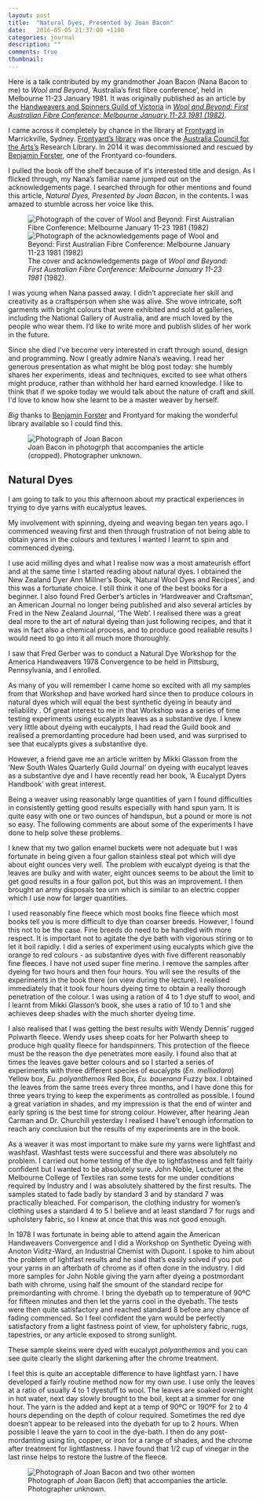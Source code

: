 ```yaml
---
layout: post
title:  "Natural Dyes, Presented by Joan Bacon"
date:   2016-05-05 21:37:00 +1100
categories: journal
description: ""
comments: true
thumbnail: 
---
```


<aside class="notice">
<p>Here is a talk contributed by my grandmother Joan Bacon (Nana Bacon to me) to <em>Wool and Beyond</em>, ‘Australia’s first fibre conference’, held in Melbourne 11-23 January 1981. It was originally published as an article by the <a href="http://handweaversandspinnersguildofvictoria.org.au/">Handweavers and Spinners Guild of Victoria</a> in <a href="https://openlibrary.org/books/OL3244782M/Wool_and_beyond"><cite>Wool and Beyond: First Australian Fibre Conference: Melbourne January 11-23 1981 (1982)</cite></a>.</p>

<p>I came across it completely by chance in the library at <a href="http://frontyardprojects.org/">Frontyard</a> in Marrickville, Sydney. <a href="http://frontyardprojects.org/library">Frontyard’s library</a> was once the <a href="http://www.australiacouncil.gov.au/">Australia Council for the Arts’s</a> Research Library. In 2014 it was decommissioned and rescued by <a href="http://emptybook.net/">Benjamin Forster</a>, one of the Frontyard co-founders.</p>

<p>I pulled the book off the shelf because of it's interested title and design. As I flicked through, my Nana’s familiar name jumped out on the acknowledgements page. I searched through for other mentions and found this article, <cite>Natural Dyes, Presented by Joan Bacon</cite>, in the contents. I was amazed to stumble across her voice like this.</p>

<figure id="figure-1" class="graphic-figure central-figure">
  <div class="pair">
    <img alt="Photograph of the cover of Wool and Beyond: First Australian Fibre Conference: Melbourne January 11-23 1981 (1982)" src="/assets/build/wool_and_beyond_first_australian_fibre_conference_cover.jpg" />
    <img alt="Photograph of the acknowledgements page of Wool and Beyond: First Australian Fibre Conference: Melbourne January 11-23 1981 (1982)" src="/assets/build/wool_and_beyond_first_australian_fibre_conference_acknowledgements.jpg" />
  </div>
	<figcaption>The cover and acknowledgements page of <cite>Wool and Beyond: First Australian Fibre Conference: Melbourne January 11-23 1981</cite> (1982).</figcaption>
</figure>

<p>I was young when Nana passed away. I didn’t appreciate her skill and creativity as a craftsperson when she was alive. She wove intricate, soft garments with bright colours that were exhibited and sold at galleries, including the National Gallery of Australia, and are much loved by the people who wear them. I’d like to write more and publish slides of her work in the future.</p>

<p>Since she died I've become very interested in craft through sound, design and programming. Now I greatly admire Nana’s weaving. I read her generous presentation as what might be blog post today: she humbly shares her experiments, ideas and techniques, excited to see what others might produce, rather than withhold her hard earned knowledge. I like to think that if we spoke today we would talk about the nature of craft and skill. I'd love to know how she learnt to be a master weaver by herself.</p>

<p><em>Big</em> thanks to <a href="http://emptybook.net/">Benjamin Forster</a> and Frontyard for making the wonderful library available so I could find this.</p>

<figure id="figure-2" class="graphic-figure central-figure">
	<img alt="Photograph of Joan Bacon" src="/assets/build/1982_joan_bacon_in_wool_and_beyond_crop.jpg" />
	<figcaption>Joan Bacon in photogrph that accompanies the article (cropped). Photographer unknown.</figcaption>
</figure>
</aside>

## Natural Dyes

I am going to talk to you this afternoon about my practical experiences in trying to dye yarns with eucalyptus leaves.

My involvement with spinning, dyeing and weaving began ten years ago. I commenced weaving first and then through frustration of not being able to obtain yarns in the colours and textures I wanted I learnt to spin and commenced dyeing.

I use acid milling dyes and what I realise now was a most amateurish effort and at the same time I started reading about natural dyes. I obtained the New Zealand Dyer Ann Millner’s Book, ‘Natural Wool Dyes and Recipes’, and this was a fortunate choice. I still think it one of the best books for a beginner.  I also found Fred Gerber’s articles in ‘Hardweaver and Craftsman’, an American Journal no longer being published and also several articles by Fred in the New Zealand Journal, ‘The Web’. I realised there was a great deal more to the art of natural dyeing than just following recipes, and that it was in fact also a chemical process, and to produce good realiable results I would need to go into it all much more thoroughly.

I saw that Fred Gerber was to conduct a Natural Dye Workshop for the America Handweavers 1978 Convergence to be held in Pittsburg, Pennsylvania, and I enrolled.

As many of you will remember I came home so excited with all my samples from that Workshop and have worked hard since then to produce colours in natural dyes which will equal the best synthetic dyeing in beauty and reliability . Of great interest to me in that Workshop was a series of time testing experiments using eucalypts leaves as a substantive dye. I knew very little about dyeing with eucalypts, I had read the Guild book and realised a premordanting procedure had been used, and was surprised to see that eucalypts gives a substantive dye.

However, a friend gave me an article written by Mikki Glasson from the ‘New South Wales Quarterly Guild Journal’ on dyeing with eucalypt leaves as a substantive dye and I have recently read her book, ‘A Eucalypt Dyers Handbook’ with great interest.

Being a weaver using reasonably large quantities of yarn I found difficulties in consistently getting good results especially with hand spun yarn. It is quite easy with one or two ounces of handspun, but a pound or more is not so easy. The following comments are about some of the experiments I have done to help solve these problems.

I knew that my two gallon enamel buckets were not adequate but I was fortunate in being given a four gallon stainless steal pot which will dye about eight ounces very well. The problem with eucalypt dyeing is that the leaves are bulky and with water, eight ounces seems to be about the limit to get good results in a four gallon pot, but this was an improvement. I then brought an army disposals tea urn which is similar to an electric copper which I use now for larger quantities.

I used reasonably fine fleece which most books fine fleece which most books tell you is more difficult to dye than coarser breeds. However, I found this not to be the case. Fine breeds do need to be handled with more respect. It is important not to agitate the dye bath with vigorous stiring or to let it boil rapidly. I did a series of experiment using eucalypts which give the orange to red colours - as substantive dyes with five different reasonably fine fleeces. I have not used super fine merino. I remove the samples after dyeing for two hours and then four hours. You will see the results of the experiments in the book there (on view during the lecture). I realised immediately that it took four hours dyeing time to obtain a really thorough penetration of the colour. I was using a ration of 4 to 1 dye stuff to wool, and I learnt from Mikki Glasson’s book, she uses a ratio of 10 to 1 and she achieves deep shades with the much shorter dyeing time.

I also realised that I was getting the best results with Wendy Dennis’ rugged Polwarth fleece. Wendy uses sheep coats for her Polwarth sheep to produce high quality fleece for handspinners. This protection of the fleece must be the reason the dye penetrates more easily. I found also that at times the leaves gave better colours and so I started a series of experiments with three different species of eucalypts (_En. melliodara_) Yellow box, _Eu. polyanthemos_ Red Box, _Eu. bauerana_ Fuzzy box. I obtained the leaves from the same trees every three months, and I have done this for three years trying to keep the experiments as controlled as possible. I found a great variation in shades, and my impression is that the end of winter and early spring is the best time for strong colour.  However, after hearing Jean Carman and Dr. Churchill yesterday I realised I have’t enough information to reach any conclusion but the results of my experiments are in the book.

As a weaver it was most important to make sure my yarns were lightfast and washfast. Washfast tests were successful and there was absolutely no problem. I carried out home testing of the dye to lightfastness and felt fairly confident but I wanted to be absolutely sure. John Noble, Lecturer at the Melbourne College of Textiles ran some tests for me under conditions required by Industry and I was absolutely shattered by the first results. The samples stated to fade badly by standard 3 and by standard 7 was practically bleached. For comparison, the clothing industry for women’s clothing uses a standard 4 to 5 I believe and at least standard 7 for rugs and upholstery fabric, so I knew at once that this was not good enough.

In 1978 I was fortunate in being able to attend again the American Handweavers Convergence and I did a Workshop on Synthetic Dyeing with Anoton Viditz-Ward, an Industrial Chemist with Dupont. I spoke to him about the problem of lightfast results and he siad that’s easily solved if you put your yarns in an afterbath of chrome as if often done in the industry. I did more samples for John Noble giving the yarn after dyeing a postmordant bath with chrome, using half the smount of the standard recipe for premordanting with chrome. I bring the dyebath up to temperature of 90ºC for fifteen minutes and then let the yarns cool in the dyebath. The tests were then quite satisfactory and reached standard 8 before any chance of fading commenced. So I feel confident the yarn would be perfectly satisfactory from a light fastness point of view, for upholstery fabric, rugs, tapestries, or any article exposed to strong sunlight.

These sample skeins were dyed with eucalypt _polyanthemos_ and you can see quite clearly the slight darkening after the chrome treatment.

I feel this is quite an acceptable difference to have lightfast yarn. I have developed a fairly routine method now for my own use. I use only the leaves at a ratio of usually 4 to 1 dyestuff to wool. The leaves are soaked overnight in hot water, next day slowly brought to the boil, kept at a simmer for one hour. The yarn is the added and kept at a temp of 90ºC or 190ºF for 2 to 4 hours depending on the depth of colour required. Sometimes the red dye doesn’t appear to be released into the dyebath for up to 2 hours. When possible I leave the yarn to cool in the dye-bath. I then do any post-mordanting using tin, copper, or iron for a range of shades, and the chrome after treatment for lightfastness. I have found that 1/2 cup of vinegar in the last rinse helps to restore the lustre of the fleece.

<figure id="figure-3" class="medium-wide-figure graphic-figure central-figure">
	<img alt="Photograph of Joan Bacon and two other women" src="/assets/build/1982_joan_bacon_in_wool_and_beyond.jpg" />
	<figcaption>Photograph of Joan Bacon (left) that accompanies the article. Photographer unknown.</figcaption>
</figure>
